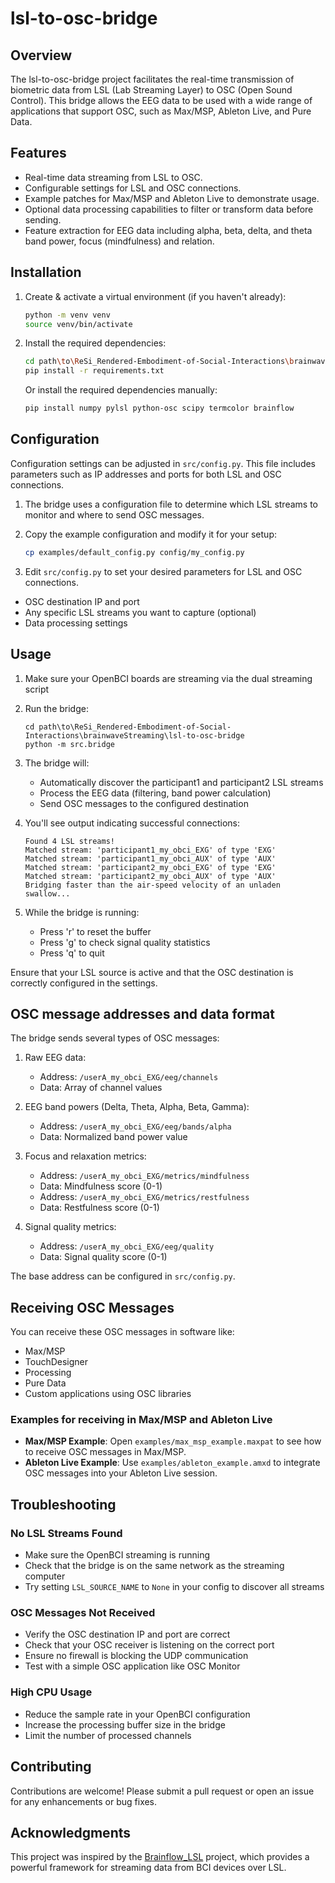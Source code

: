 # lsl-to-osc-bridge

## Overview

The lsl-to-osc-bridge project facilitates the real-time transmission of biometric data from LSL (Lab Streaming Layer) to OSC (Open Sound Control). This bridge allows the EEG data to be used with a wide range of applications that support OSC, such as Max/MSP, Ableton Live, and Pure Data.

## Features

- Real-time data streaming from LSL to OSC.
- Configurable settings for LSL and OSC connections.
- Example patches for Max/MSP and Ableton Live to demonstrate usage.
- Optional data processing capabilities to filter or transform data before sending.
- Feature extraction for EEG data including alpha, beta, delta, and theta band power, focus (mindfulness) and relation.

## Installation

1. Create & activate a virtual environment (if you haven't already):

   ```sh
   python -m venv venv
   source venv/bin/activate
   ```

2. Install the required dependencies:
   ```sh
   cd path\to\ReSi_Rendered-Embodiment-of-Social-Interactions\brainwaveStreaming\lsl-to-osc-bridge
   pip install -r requirements.txt
   ```
   Or install the required dependencies manually:
   ```sh
   pip install numpy pylsl python-osc scipy termcolor brainflow
   ```

## Configuration

Configuration settings can be adjusted in `src/config.py`. This file includes parameters such as IP addresses and ports for both LSL and OSC connections.

1. The bridge uses a configuration file to determine which LSL streams to monitor and where to send OSC messages.

2. Copy the example configuration and modify it for your setup:

   ```sh
   cp examples/default_config.py config/my_config.py
   ```

3. Edit `src/config.py` to set your desired parameters for LSL and OSC connections.

- OSC destination IP and port
- Any specific LSL streams you want to capture (optional)
- Data processing settings

## Usage

1. Make sure your OpenBCI boards are streaming via the dual streaming script
2. Run the bridge:

   ```
   cd path\to\ReSi_Rendered-Embodiment-of-Social-Interactions\brainwaveStreaming\lsl-to-osc-bridge
   python -m src.bridge
   ```

3. The bridge will:
   - Automatically discover the participant1 and participant2 LSL streams
   - Process the EEG data (filtering, band power calculation)
   - Send OSC messages to the configured destination
4. You'll see output indicating successful connections:
   ```
   Found 4 LSL streams!
   Matched stream: 'participant1_my_obci_EXG' of type 'EXG'
   Matched stream: 'participant1_my_obci_AUX' of type 'AUX'
   Matched stream: 'participant2_my_obci_EXG' of type 'EXG'
   Matched stream: 'participant2_my_obci_AUX' of type 'AUX'
   Bridging faster than the air-speed velocity of an unladen swallow...
   ```
5. While the bridge is running:
   - Press 'r' to reset the buffer
   - Press 'g' to check signal quality statistics
   - Press 'q' to quit

Ensure that your LSL source is active and that the OSC destination is correctly configured in the settings.

## OSC message addresses and data format

The bridge sends several types of OSC messages:

1. Raw EEG data:
   - Address: `/userA_my_obci_EXG/eeg/channels`
   - Data: Array of channel values
2. EEG band powers (Delta, Theta, Alpha, Beta, Gamma):

   - Address: `/userA_my_obci_EXG/eeg/bands/alpha`
   - Data: Normalized band power value

3. Focus and relaxation metrics:

   - Address: `/userA_my_obci_EXG/metrics/mindfulness`
   - Data: Mindfulness score (0-1)
   - Address: `/userA_my_obci_EXG/metrics/restfulness`
   - Data: Restfulness score (0-1)

4. Signal quality metrics:

   - Address: `/userA_my_obci_EXG/eeg/quality`
   - Data: Signal quality score (0-1)

The base address can be configured in `src/config.py`.

## Receiving OSC Messages

You can receive these OSC messages in software like:

- Max/MSP
- TouchDesigner
- Processing
- Pure Data
- Custom applications using OSC libraries

### Examples for receiving in Max/MSP and Ableton Live

- **Max/MSP Example**: Open `examples/max_msp_example.maxpat` to see how to receive OSC messages in Max/MSP.
- **Ableton Live Example**: Use `examples/ableton_example.amxd` to integrate OSC messages into your Ableton Live session.

## Troubleshooting

### No LSL Streams Found

- Make sure the OpenBCI streaming is running
- Check that the bridge is on the same network as the streaming computer
- Try setting `LSL_SOURCE_NAME` to `None` in your config to discover all streams

### OSC Messages Not Received

- Verify the OSC destination IP and port are correct
- Check that your OSC receiver is listening on the correct port
- Ensure no firewall is blocking the UDP communication
- Test with a simple OSC application like OSC Monitor

### High CPU Usage

- Reduce the sample rate in your OpenBCI configuration
- Increase the processing buffer size in the bridge
- Limit the number of processed channels

## Contributing

Contributions are welcome! Please submit a pull request or open an issue for any enhancements or bug fixes.

## Acknowledgments

This project was inspired by the [Brainflow_LSL](https://github.com/marles77/openbci-brainflow-lsl) project, which provides a powerful framework for streaming data from BCI devices over LSL.
